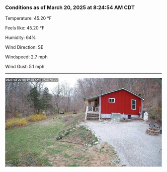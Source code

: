 ### Conditions as of March 20, 2025 at 8:24:54 AM CDT 

Temperature: 45.20 &deg;F

Feels like: 45.20 &deg;F

Humidity: 64%

Wind Direction: SE

Windspeed: 2.7 mph

Wind Gust: 5.1 mph

---

<img src="./images/latest.jpeg"/>

